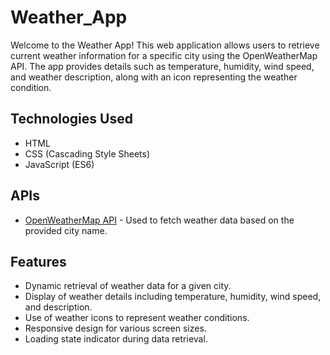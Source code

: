 # Weather_App

Welcome to the Weather App! This web application allows users to retrieve current weather information for a specific city using the OpenWeatherMap API. The app provides details such as temperature, humidity, wind speed, and weather description, along with an icon representing the weather condition.

## Technologies Used

- HTML
- CSS (Cascading Style Sheets)
- JavaScript (ES6)

## APIs

- [OpenWeatherMap API](https://openweathermap.org/api) - Used to fetch weather data based on the provided city name.

## Features

- Dynamic retrieval of weather data for a given city.
- Display of weather details including temperature, humidity, wind speed, and description.
- Use of weather icons to represent weather conditions.
- Responsive design for various screen sizes.
- Loading state indicator during data retrieval.
